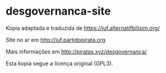 desgovernanca-site
==================

Kopia adaptada e traduzida de <https://iuf.alternatifbilisim.org/>

Site no ar em <http://iuf.partidopirata.org>

Mais informações em <http://piratas.xyz/desgovernança/>

Esta kopia segue a licença original (GPL3).

